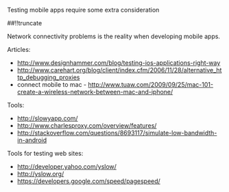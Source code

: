 Testing mobile apps require some extra consideration

[meta:author]: <> (Jonas Colmsjo)
[meta:title]: <> (Testing mobile apps)
[meta:date]: <> (2012-11-21)
[meta:nested:key]: <> (Metadata value)

##!!truncate


Network connectivity problems is the reality when developing mobile apps.

Articles:

* http://www.designhammer.com/blog/testing-ios-applications-right-way
* http://www.carehart.org/blog/client/index.cfm/2006/11/28/alternative_http_debugging_proxies
* connect mobile to mac - http://www.tuaw.com/2009/09/25/mac-101-create-a-wireless-network-between-mac-and-iphone/

Tools:

* http://slowyapp.com/
* http://www.charlesproxy.com/overview/features/
* http://stackoverflow.com/questions/8693117/simulate-low-bandwidth-in-android


Tools for testing web sites:

* http://developer.yahoo.com/yslow/
* http://yslow.org/
* https://developers.google.com/speed/pagespeed/
